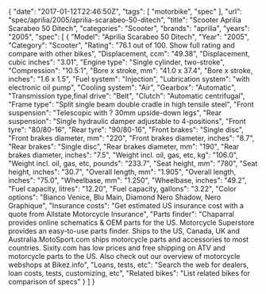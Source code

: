 {
    "date": "2017-01-12T22:46:50Z",
    "tags": [
        "motorbike",
        "spec"
    ],
    "url": "spec\/aprilia\/2005\/aprilia-scarabeo-50-ditech",
    "title": "Scooter Aprilia Scarabeo 50 Ditech",
    "categories": "Scooter",
    "brands": "aprilia",
    "years": "2005",
    "spec": [
        {
            "Model": "Aprilia Scarabeo 50 Ditech",
            "Year": "2005",
            "Category": "Scooter",
            "Rating": "76.1 out of 100. Show full rating and compare with other bikes",
            "Displacement, ccm": "49.38",
            "Displacement, cubic inches": "3.01",
            "Engine type": "Single cylinder, two-stroke",
            "Compression": "10.5:1",
            "Bore x stroke, mm": "41.0 x 37.4",
            "Bore x stroke, inches": "1.6 x 1.5",
            "Fuel system": "Injection",
            "Lubrication system": "with electronic oil pump",
            "Cooling system": "Air",
            "Gearbox": "Automatic",
            "Transmission type,final drive": "Belt",
            "Clutch": "Automatic centrifugal",
            "Frame type": "Split single beam double cradle in high tensile steel",
            "Front suspension": "Telescopic with ? 30mm upside-down legs",
            "Rear suspension": "Single hydraulic damper adjustable to 4-positions",
            "Front tyre": "80\/80-16",
            "Rear tyre": "90\/80-16",
            "Front brakes": "Single disc",
            "Front brakes diameter, mm": "220",
            "Front brakes diameter, inches": "8.7",
            "Rear brakes": "Single disc",
            "Rear brakes diameter, mm": "190",
            "Rear brakes diameter, inches": "7.5",
            "Weight incl. oil, gas, etc, kg": "106.0",
            "Weight incl. oil, gas, etc, pounds": "233.7",
            "Seat height, mm": "780",
            "Seat height, inches": "30.7",
            "Overall length, mm": "1.905",
            "Overall length, inches": "75.0",
            "Wheelbase, mm": "1.250",
            "Wheelbase, inches": "49.2",
            "Fuel capacity, litres": "12.20",
            "Fuel capacity, gallons": "3.22",
            "Color options": "Bianco Venice, Blu Main, Diamond Nero Shadow, Nero Graphique",
            "Insurance costs": "Get estimated US insurance cost with a quote from Allstate Motorcycle Insurance",
            "Parts finder": "Chaparral provides online schematics & OEM parts for the US.   Motorcycle Superstore provides an easy-to-use parts finder. Ships to the US, Canada, UK and Australia.MotoSport.com ships motorcycle parts and accessories to most countries.    Sixity.com has low prices and free shipping on ATV and motorcycle parts to the US. Also check out our overview of motorcycle webshops at Bikez.info",
            "Loans, tests, etc": "Search the web for dealers, loan costs, tests, customizing, etc",
            "Related bikes": "List related bikes for comparison of specs"
        }
    ]
}